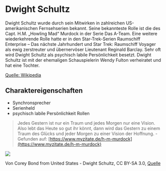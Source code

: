 # Dwight Schultz

Dwight Schultz wurde durch sein Mitwirken in zahlreichen US-amerikanischen Fernsehserien bekannt.
Seine bekannteste Rolle ist die des Capt. H.M. „Howling Mad“ Murdock in der Serie Das A-Team.
Eine weitere wiederkehrende Rolle hatte er in den Star-Trek-Serien Raumschiff Enterprise – Das nächste Jahrhundert und Star Trek: Raumschiff Voyager als ewig zerstreuter und übernervöser Lieutenant Reginald Barclay.
Sehr oft wird Dwight Schultz als psychisch labile Persönlichkeit besetzt.
Dwight Schultz ist mit der ehemaligen Schauspielerin Wendy Fulton verheiratet und hat eine Tochter.

[Quelle: Wikipedia](https://de.wikipedia.org/wiki/Dwight_Schultz)

## Charaktereigenschaften

* Synchronsprecher
* Serienheld
* psychisch labile Persönlichkeit Rollen

> Jedes Gestern ist nur ein Traum und jedes Morgen nur eine Vision. Also lebt das Heute so gut ihr könnt, dann wird das Gestern zu einem Traum des Glücks und jeder Morgen zu einer Vision der Hoffnung. - Gefunden auf: [https://www.myzitate.de/h-m-murdock](https://www.myzitate.de/h-m-murdock)

<img src="https://de.wikipedia.org/wiki/Dwight_Schultz#/media/Datei:Dwight_Schultz_2.jpg"/>

Von Corey Bond from United States - Dwight Schultz, CC BY-SA 3.0, [Quelle](https://commons.wikimedia.org/w/index.php?curid=2559284)
